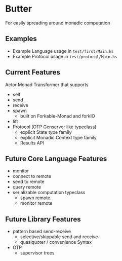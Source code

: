 # Butter
For easily spreading around monadic computation
## Examples
- Example Language usage in `test/first/Main.hs`
- Example Protocol usage in `test/protocol/Main.hs`
## Current Features
Actor Monad Transformer that supports
- self
- send
- receive
- spawn
  - built on Forkable-Monad and forkIO
- lift
- Protocol (OTP Genserver like typeclass)
  - explicit State type family
  - explicit Monadic Context type family
  - Results API
## Future Core Language Features
- monitor
- connect to remote
- send to remote
- query remote
- serializable computation typeclass
  - spawn remote
  - monitor remote

## Future Library Features
- pattern based send-receive
  - selective/skippable send and receive
  - quasiquoter / convenience Syntax
- OTP
  - supervisor trees
